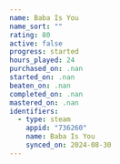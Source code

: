 ```yaml
---
name: Baba Is You
name_sort: ""
rating: 80
active: false
progress: started
hours_played: 24
purchased_on: .nan
started_on: .nan
beaten_on: .nan
completed_on: .nan
mastered_on: .nan
identifiers:
  - type: steam
    appid: "736260"
    name: Baba Is You
    synced_on: 2024-08-30
---
```

